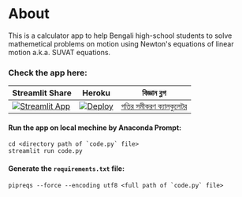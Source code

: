 # About
This is a calculator app to help Bengali high-school students to solve mathemetical problems on motion using Newton's equations of linear motion a.k.a. SUVAT equations.

### Check the app here:

| Streamlit Share  | Heroku       | বিজ্ঞান ব্লগ       |          
| -------------    |:-------------:|:-------------:| 
| [![Streamlit App](https://static.streamlit.io/badges/streamlit_badge_black_white.svg)](https://share.streamlit.io/rafisics/suvat_calculator/main/suvat_calculator.py) | [![Deploy](https://www.herokucdn.com/deploy/button.svg)](https://suvat-calculator.herokuapp.com/) | [গতির সমীকরণ ক্যালকুলেটর](https://bigganblog.org/2021/03/গতির-সমীকরণ/)  |

#### Run the app on local mechine by Anaconda Prompt:
```
cd <directory path of `code.py` file>
streamlit run code.py
```
#### Generate the `requirements.txt` file:
```
pipreqs --force --encoding utf8 <full path of `code.py` file>
```
